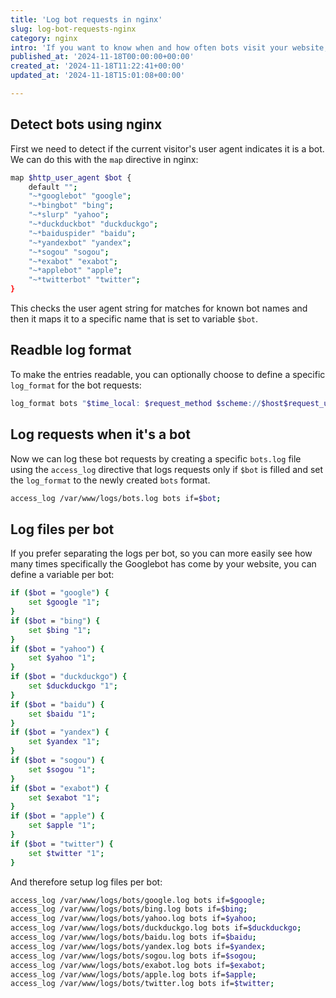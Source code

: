 ```yaml
---
title: 'Log bot requests in nginx'
slug: log-bot-requests-nginx
category: nginx
intro: 'If you want to know when and how often bots visit your website, you can easily track this using the following configuration in nginx.'
published_at: '2024-11-18T00:00:00+00:00'
created_at: '2024-11-18T11:22:41+00:00'
updated_at: '2024-11-18T15:01:08+00:00'

---
```

## Detect bots using nginx

First we need to detect if the current visitor's user agent indicates it is a bot. We can do this with the `map` directive in nginx:

```bash
map $http_user_agent $bot {
    default "";
    "~*googlebot" "google";
    "~*bingbot" "bing";
    "~*slurp" "yahoo";
    "~*duckduckbot" "duckduckgo";
    "~*baiduspider" "baidu";
    "~*yandexbot" "yandex";
    "~*sogou" "sogou";
    "~*exabot" "exabot";
    "~*applebot" "apple";
    "~*twitterbot" "twitter";
}
```

This checks the user agent string for matches for known bot names and then it maps it to a specific name that is set to variable `$bot`.

## Readble log format

To make the entries readable, you can optionally choose to define a specific `log_format` for the bot requests:

```bash
log_format bots "$time_local: $request_method $scheme://$host$request_uri [$status] $bytes_sent @ $request_time ($http_referer)";
```

## Log requests when it's a bot

Now we can log these bot requests by creating a specific `bots.log` file using the `access_log` directive that logs requests only if `$bot` is filled and set the `log_format` to the newly created `bots` format.

```bash
access_log /var/www/logs/bots.log bots if=$bot;
```

## Log files per bot

If you prefer separating the logs per bot, so you can more easily see how many times specifically the Googlebot has come by your website, you can define a variable per bot:

```bash
if ($bot = "google") {
    set $google "1";
}
if ($bot = "bing") {
    set $bing "1";
}
if ($bot = "yahoo") {
    set $yahoo "1";
}
if ($bot = "duckduckgo") {
    set $duckduckgo "1";
}
if ($bot = "baidu") {
    set $baidu "1";
}
if ($bot = "yandex") {
    set $yandex "1";
}
if ($bot = "sogou") {
    set $sogou "1";
}
if ($bot = "exabot") {
    set $exabot "1";
}
if ($bot = "apple") {
    set $apple "1";
}
if ($bot = "twitter") {
    set $twitter "1";
}
```

And therefore setup log files per bot:

```bash
access_log /var/www/logs/bots/google.log bots if=$google;
access_log /var/www/logs/bots/bing.log bots if=$bing;
access_log /var/www/logs/bots/yahoo.log bots if=$yahoo;
access_log /var/www/logs/bots/duckduckgo.log bots if=$duckduckgo;
access_log /var/www/logs/bots/baidu.log bots if=$baidu;
access_log /var/www/logs/bots/yandex.log bots if=$yandex;
access_log /var/www/logs/bots/sogou.log bots if=$sogou;
access_log /var/www/logs/bots/exabot.log bots if=$exabot;
access_log /var/www/logs/bots/apple.log bots if=$apple;
access_log /var/www/logs/bots/twitter.log bots if=$twitter;
```